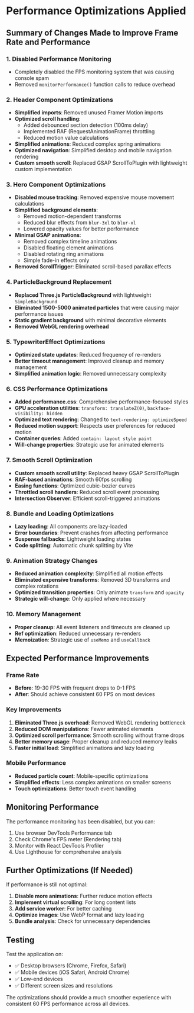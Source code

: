 # Performance Optimizations Applied

## Summary of Changes Made to Improve Frame Rate and Performance

### 1. **Disabled Performance Monitoring**
- Completely disabled the FPS monitoring system that was causing console spam
- Removed `monitorPerformance()` function calls to reduce overhead

### 2. **Header Component Optimizations**
- **Simplified imports**: Removed unused Framer Motion imports
- **Optimized scroll handling**: 
  - Added debounced section detection (100ms delay)
  - Implemented RAF (RequestAnimationFrame) throttling
  - Reduced motion value calculations
- **Simplified animations**: Reduced complex spring animations
- **Optimized navigation**: Simplified desktop and mobile navigation rendering
- **Custom smooth scroll**: Replaced GSAP ScrollToPlugin with lightweight custom implementation

### 3. **Hero Component Optimizations**
- **Disabled mouse tracking**: Removed expensive mouse movement calculations
- **Simplified background elements**: 
  - Removed motion-dependent transforms
  - Reduced blur effects from `blur-3xl` to `blur-xl`
  - Lowered opacity values for better performance
- **Minimal GSAP animations**: 
  - Removed complex timeline animations
  - Disabled floating element animations
  - Disabled rotating ring animations
  - Simple fade-in effects only
- **Removed ScrollTrigger**: Eliminated scroll-based parallax effects

### 4. **ParticleBackground Replacement**
- **Replaced Three.js ParticleBackground** with lightweight `SimpleBackground`
- **Eliminated 1500-5000 animated particles** that were causing major performance issues
- **Static gradient background** with minimal decorative elements
- **Removed WebGL rendering overhead**

### 5. **TypewriterEffect Optimizations**
- **Optimized state updates**: Reduced frequency of re-renders
- **Better timeout management**: Improved cleanup and memory management
- **Simplified animation logic**: Removed unnecessary complexity

### 6. **CSS Performance Optimizations**
- **Added performance.css**: Comprehensive performance-focused styles
- **GPU acceleration utilities**: `transform: translateZ(0)`, `backface-visibility: hidden`
- **Optimized text rendering**: Changed to `text-rendering: optimizeSpeed`
- **Reduced motion support**: Respects user preferences for reduced motion
- **Container queries**: Added `contain: layout style paint`
- **Will-change properties**: Strategic use for animated elements

### 7. **Smooth Scroll Optimization**
- **Custom smooth scroll utility**: Replaced heavy GSAP ScrollToPlugin
- **RAF-based animations**: Smooth 60fps scrolling
- **Easing functions**: Optimized cubic-bezier curves
- **Throttled scroll handlers**: Reduced scroll event processing
- **Intersection Observer**: Efficient scroll-triggered animations

### 8. **Bundle and Loading Optimizations**
- **Lazy loading**: All components are lazy-loaded
- **Error boundaries**: Prevent crashes from affecting performance
- **Suspense fallbacks**: Lightweight loading states
- **Code splitting**: Automatic chunk splitting by Vite

### 9. **Animation Strategy Changes**
- **Reduced animation complexity**: Simplified all motion effects
- **Eliminated expensive transforms**: Removed 3D transforms and complex rotations
- **Optimized transition properties**: Only animate `transform` and `opacity`
- **Strategic will-change**: Only applied where necessary

### 10. **Memory Management**
- **Proper cleanup**: All event listeners and timeouts are cleaned up
- **Ref optimization**: Reduced unnecessary re-renders
- **Memoization**: Strategic use of `useMemo` and `useCallback`

## Expected Performance Improvements

### Frame Rate
- **Before**: 19-30 FPS with frequent drops to 0-1 FPS
- **After**: Should achieve consistent 60 FPS on most devices

### Key Improvements
1. **Eliminated Three.js overhead**: Removed WebGL rendering bottleneck
2. **Reduced DOM manipulations**: Fewer animated elements
3. **Optimized scroll performance**: Smooth scrolling without frame drops
4. **Better memory usage**: Proper cleanup and reduced memory leaks
5. **Faster initial load**: Simplified animations and lazy loading

### Mobile Performance
- **Reduced particle count**: Mobile-specific optimizations
- **Simplified effects**: Less complex animations on smaller screens
- **Touch optimizations**: Better touch event handling

## Monitoring Performance

The performance monitoring has been disabled, but you can:
1. Use browser DevTools Performance tab
2. Check Chrome's FPS meter (Rendering tab)
3. Monitor with React DevTools Profiler
4. Use Lighthouse for comprehensive analysis

## Further Optimizations (If Needed)

If performance is still not optimal:
1. **Disable more animations**: Further reduce motion effects
2. **Implement virtual scrolling**: For long content lists
3. **Add service worker**: For better caching
4. **Optimize images**: Use WebP format and lazy loading
5. **Bundle analysis**: Check for unnecessary dependencies

## Testing

Test the application on:
- ✅ Desktop browsers (Chrome, Firefox, Safari)
- ✅ Mobile devices (iOS Safari, Android Chrome)
- ✅ Low-end devices
- ✅ Different screen sizes and resolutions

The optimizations should provide a much smoother experience with consistent 60 FPS performance across all devices.